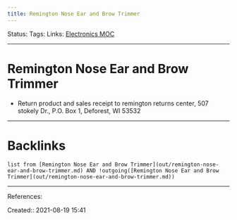 ```yaml
---
title: Remington Nose Ear and Brow Trimmer
---
```

Status: 
Tags: 
Links: [Electronics MOC](None)
___
# Remington Nose Ear and Brow Trimmer
- Return product and sales receipt to remington returns center, 507 stokely Dr., P.O. Box 1, Deforest, WI 53532
___
# Backlinks
```dataview
list from [Remington Nose Ear and Brow Trimmer](out/remington-nose-ear-and-brow-trimmer.md) AND !outgoing([Remington Nose Ear and Brow Trimmer](out/remington-nose-ear-and-brow-trimmer.md))
```
___
References:

Created:: 2021-08-19 15:41
